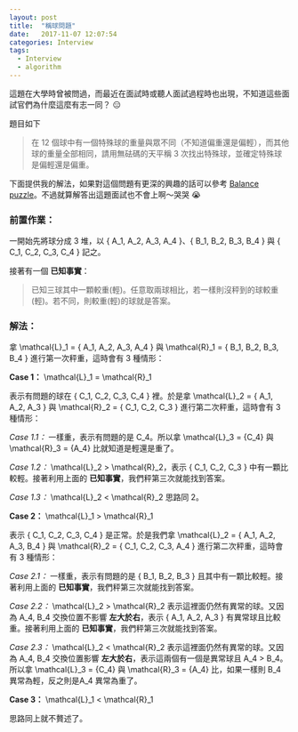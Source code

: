 ```yaml
---
layout: post
title:  "稱球問題"
date:   2017-11-07 12:07:54
categories: Interview
tags:
  - Interview
  - algorithm
---
```


這題在大學時曾被問過，而最近在面試時或聽人面試過程時也出現，不知道這些面試官們為什麼這麼有志一同？ :expressionless:

<!-- more -->

題目如下

> 在 12 個球中有一個特殊球的重量與眾不同（不知道偏重還是偏輕），而其他球的重量全部相同，請用無砝碼的天平稱 3 次找出特殊球，並確定特殊球是偏輕還是偏重。

下面提供我的解法，如果對這個問題有更深的興趣的話可以參考 [Balance puzzle](https://en.wikipedia.org/wiki/Balance_puzzle)。不過就算解答出這題面試也不會上啊～哭哭 :sob:

### 前置作業：

一開始先將球分成 3 堆，以 <katex>\{ A_1, A_2, A_3, A_4 \}</katex>、<katex>\{ B_1, B_2, B_3, B_4 \}</katex> 與 <katex>\{ C_1, C_2, C_3, C_4 \}</katex> 記之。

接著有一個 **已知事實**：

> 已知三球其中一顆較重(輕)。任意取兩球相比，若一樣則沒秤到的球較重(輕)。若不同，則較重(輕)的球就是答案。

### 解法：

拿 <katex>\mathcal{L}_1 = \{ A_1, A_2, A_3, A_4 \}</katex> 與 <katex>\mathcal{R}_1 = \{ B_1, B_2, B_3, B_4 \}</katex> 進行第一次秤重，這時會有 3 種情形：

**Case 1：** <katex>\mathcal{L}_1 = \mathcal{R}_1</katex>

表示有問題的球在 <katex>\{ C_1, C_2, C_3, C_4 \}</katex> 裡。於是拿 <katex>\mathcal{L}_2 = \{ A_1, A_2, A_3 \}</katex> 與 <katex>\mathcal{R}_2 = \{ C_1, C_2, C_3 \}</katex> 進行第二次秤重，這時會有 3 種情形：

*Case 1.1：* 一樣重，表示有問題的是 <katex>C_4</katex>。所以拿 <katex>\mathcal{L}_3 = \{C_4\}</katex> 與 <katex>\mathcal{R}_3 = \{A_4\}</katex> 比就知道是輕還是重了。

*Case 1.2：* <katex>\mathcal{L}_2 > \mathcal{R}_2</katex>，表示 <katex>\{ C_1, C_2, C_3 \}</katex> 中有一顆比較輕。接著利用上面的 **已知事實**，我們秤第三次就能找到答案。

*Case 1.3：* <katex>\mathcal{L}_2 < \mathcal{R}_2</katex> 思路同 2。

**Case 2：** <katex>\mathcal{L}_1 > \mathcal{R}_1</katex> 

表示 <katex>\{ C_1, C_2, C_3, C_4 \}</katex> 是正常。於是我們拿 <katex>\mathcal{L}_2 = \{ A_1, A_2, A_3, B_4 \}</katex> 與 <katex>\mathcal{R}_2 = \{ C_1, C_2, C_3, A_4 \}</katex> 進行第二次秤重，這時會有 3 種情形：

*Case 2.1：* 一樣重，表示有問題的是 <katex>\{ B_1, B_2, B_3 \}</katex> 且其中有一顆比較輕。接著利用上面的 **已知事實**，我們秤第三次就能找到答案。

*Case 2.2：* <katex>\mathcal{L}_2 > \mathcal{R}_2</katex> 表示這裡面仍然有異常的球。又因為 <katex>A_4, B_4</katex> 交換位置不影響 **左大於右**，表示 <katex>\{ A_1, A_2, A_3 \}</katex> 有異常球且比較重。接著利用上面的 **已知事實**，我們秤第三次就能找到答案。

*Case 2.3：* <katex>\mathcal{L}_2 < \mathcal{R}_2</katex> 表示這裡面仍然有異常的球。又因為 <katex>A_4, B_4</katex> 交換位置影響 **左大於右**，表示這兩個有一個是異常球且 <katex>A_4 > B_4</katex>。所以拿 <katex>\mathcal{L}_3 = \{C_4\}</katex> 與 <katex>\mathcal{R}_3 = \{A_4\}</katex> 比，如果一樣則 <katex>B_4</katex> 異常為輕，反之則是<katex>A_4</katex> 異常為重了。

**Case 3：** <katex>\mathcal{L}_1 < \mathcal{R}_1</katex>

思路同上就不贅述了。